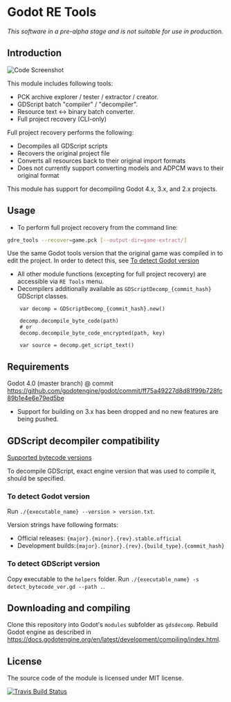 # Godot RE Tools

*This software in a pre-alpha stage and is not suitable for use in production.*

## Introduction

![Code Screenshot](screenshot.png)

This module includes following tools:

- PCK archive explorer / tester / extractor / creator.
- GDScript batch "compiler" / "decompiler".
- Resource text <-> binary batch converter.
- Full project recovery (CLI-only)

Full project recovery performs the following:
- Decompiles all GDScript scripts
- Recovers the original project file
- Converts all resources back to their original import formats
 - Does not currently support converting models and ADPCM wavs to their original format

This module has support for decompiling Godot 4.x, 3.x, and 2.x projects.

## Usage

- To perform full project recovery from the command line:
```bash
gdre_tools --recover=game.pck [--output-dir=game-extract/]
```

Use the same Godot tools version that the original game was compiled in to edit the project. In order to detect this, see [To detect Godot version](#to-detect-godot-version)

- All other module functions (excepting for full project recovery) are accessible via `RE Tools` menu.
- Decompilers additionally available as `GDScriptDecomp_{commit_hash}` GDScript classes.

```gdscript
	var decomp = GDScriptDecomp_{commit_hash}.new()

	decomp.decompile_byte_code(path)
	# or
	decomp.decompile_byte_code_encrypted(path, key)

	var source = decomp.get_script_text()
```

## Requirements

Godot 4.0 (master branch) @ commit https://github.com/godotengine/godot/commit/ff75a49227d8d81f99b728fc89b1e4e6e79ed5be
- Support for building on 3.x has been dropped and no new features are being pushed.

## GDScript decompiler compatibility

[Supported bytecode versions](BYTECODE_HISTORY.md)

To decompile GDScript, exact engine version that was used to compile it, should be specified.

### To detect Godot version 

Run `./{executable_name} --version > version.txt`.

Version strings have following formats:
- Official releases: `{major}.{minor}.{rev}.stable.official`
- Development builds:`{major}.{minor}.{rev}.{build_type}.{commit_hash}`

### To detect GDScript version

Copy executable to the `helpers` folder.
Run `./{executable_name} -s detect_bytecode_ver.gd --path .`.

## Downloading and compiling

Clone this repository into Godot's `modules` subfolder as `gdsdecomp`.
Rebuild Godot engine as described in https://docs.godotengine.org/en/latest/development/compiling/index.html.

## License

The source code of the module is licensed under MIT license.

[![Travis Build Status](https://travis-ci.org/bruvzg/gdsdecomp.svg?branch=master)](https://travis-ci.org/bruvzg/gdsdecomp)

